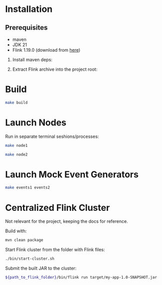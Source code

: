 # Installation

## Prerequisites

- maven
- JDK 21
- Flink 1.19.0 (download from [here](https://flink.apache.org/downloads/))

1. Install maven deps:

2. Extract Flink archive into the project root:


# Build

```bash
make build
```

# Launch Nodes

Run in separate terminal seshions/processes:

```bash
make node1
```

```bash
make node2
```

# Launch Mock Event Generators

```bash
make events1 events2

```

# Centralized Flink Cluster

Not relevant for the project, keeping the docs for reference.

Build with:

```bash
mvn clean package
```

Start Flink cluster from the folder with Flink files:

```bash
./bin/start-cluster.sh
```

Submit the built JAR to the cluster:

```bash
${path_to_flink_folder}/bin/flink run target/my-app-1.0-SNAPSHOT.jar
```

